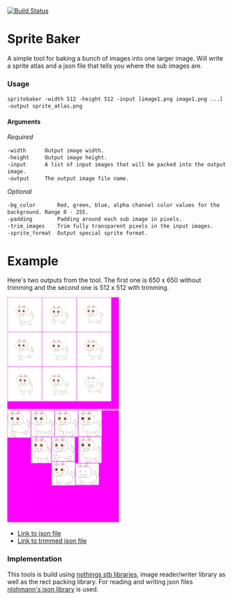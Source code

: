 [![Build Status](https://travis-ci.org/Niblitlvl50/SpriteBaker.svg?branch=master)](https://travis-ci.org/Niblitlvl50/SpriteBaker)

# Sprite Baker

A simple tool for baking a bunch of images into one larger image. Will write a sprite atlas and a json file that tells you where the sub images are. 

### Usage
```
spritebaker -width 512 -height 512 -input [image1.png image1.png ...] -output sprite_atlas.png
```

#### Arguments

*Required*
```
-width		Output image width.
-height		Output image height.
-input		A list of input images that will be packed into the output image.
-output		The output image file name.
```

*Optional*
```
-bg_color       Red, green, blue, alpha channel color values for the background. Range 0 - 255.
-padding        Padding around each sub image in pixels.
-trim_images    Trim fully transparent pixels in the input images.
-sprite_format  Output special sprite format. 
```

# Example

Here's two outputs from the tool. The first one is 650 x 650 without trimming and the second one is 512 x 512 with trimming. 

<img src="https://github.com/Niblitlvl50/Baker/blob/master/res/baked_image.png" width="256" /> <img src="https://github.com/Niblitlvl50/Baker/blob/master/res/baked_image_trimmed.png" width="256 /">

* [Link to json file](https://github.com/Niblitlvl50/Baker/blob/master/res/baked_image.json)
* [Link to trimmed json file](https://github.com/Niblitlvl50/Baker/blob/master/res/baked_image_trimmed.json)

### Implementation

This tools is build using [nothings stb libraries](https://github.com/nothings/stb), image reader/writer library as well as the rect packing library. For reading and writing json files [nlohmann's json library](https://github.com/nlohmann/json) is used.
